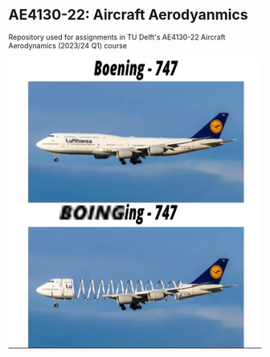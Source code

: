 # AE4130-22: Aircraft Aerodyanmics
Repository used for assignments in TU Delft's AE4130-22 Aircraft Aerodynamics (2023/24 Q1) course

![Third-person view of the average optimsation student](/assets/airplane_meme.jpg)